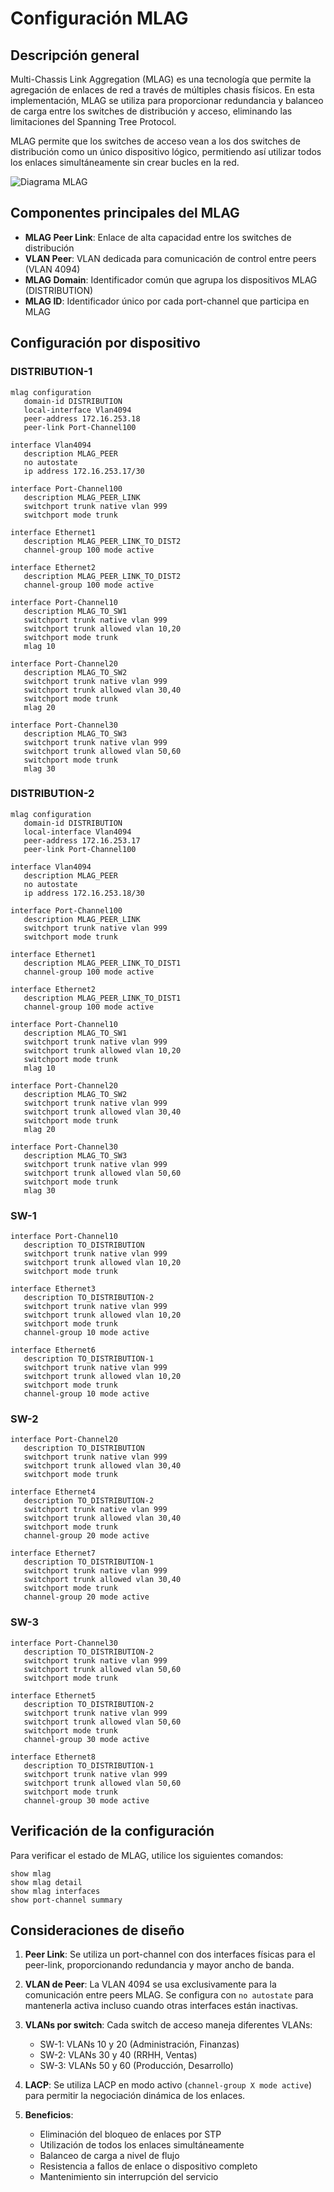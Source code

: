 # Configuración MLAG

## Descripción general

Multi-Chassis Link Aggregation (MLAG) es una tecnología que permite la agregación de enlaces de red a través de múltiples chasis físicos. En esta implementación, MLAG se utiliza para proporcionar redundancia y balanceo de carga entre los switches de distribución y acceso, eliminando las limitaciones del Spanning Tree Protocol.

MLAG permite que los switches de acceso vean a los dos switches de distribución como un único dispositivo lógico, permitiendo así utilizar todos los enlaces simultáneamente sin crear bucles en la red.

![Diagrama MLAG](../imagenes/mlag_diagram.png)

## Componentes principales del MLAG

- **MLAG Peer Link**: Enlace de alta capacidad entre los switches de distribución
- **VLAN Peer**: VLAN dedicada para comunicación de control entre peers (VLAN 4094)
- **MLAG Domain**: Identificador común que agrupa los dispositivos MLAG (DISTRIBUTION)
- **MLAG ID**: Identificador único por cada port-channel que participa en MLAG

## Configuración por dispositivo

### DISTRIBUTION-1
```
mlag configuration
   domain-id DISTRIBUTION
   local-interface Vlan4094
   peer-address 172.16.253.18
   peer-link Port-Channel100

interface Vlan4094
   description MLAG_PEER
   no autostate
   ip address 172.16.253.17/30

interface Port-Channel100
   description MLAG_PEER_LINK
   switchport trunk native vlan 999
   switchport mode trunk

interface Ethernet1
   description MLAG_PEER_LINK_TO_DIST2
   channel-group 100 mode active

interface Ethernet2
   description MLAG_PEER_LINK_TO_DIST2
   channel-group 100 mode active

interface Port-Channel10
   description MLAG_TO_SW1
   switchport trunk native vlan 999
   switchport trunk allowed vlan 10,20
   switchport mode trunk
   mlag 10

interface Port-Channel20
   description MLAG_TO_SW2
   switchport trunk native vlan 999
   switchport trunk allowed vlan 30,40
   switchport mode trunk
   mlag 20

interface Port-Channel30
   description MLAG_TO_SW3
   switchport trunk native vlan 999
   switchport trunk allowed vlan 50,60
   switchport mode trunk
   mlag 30
```

### DISTRIBUTION-2
```
mlag configuration
   domain-id DISTRIBUTION
   local-interface Vlan4094
   peer-address 172.16.253.17
   peer-link Port-Channel100

interface Vlan4094
   description MLAG_PEER
   no autostate
   ip address 172.16.253.18/30

interface Port-Channel100
   description MLAG_PEER_LINK
   switchport trunk native vlan 999
   switchport mode trunk

interface Ethernet1
   description MLAG_PEER_LINK_TO_DIST1
   channel-group 100 mode active

interface Ethernet2
   description MLAG_PEER_LINK_TO_DIST1
   channel-group 100 mode active

interface Port-Channel10
   description MLAG_TO_SW1
   switchport trunk native vlan 999
   switchport trunk allowed vlan 10,20
   switchport mode trunk
   mlag 10

interface Port-Channel20
   description MLAG_TO_SW2
   switchport trunk native vlan 999
   switchport trunk allowed vlan 30,40
   switchport mode trunk
   mlag 20

interface Port-Channel30
   description MLAG_TO_SW3
   switchport trunk native vlan 999
   switchport trunk allowed vlan 50,60
   switchport mode trunk
   mlag 30
```

### SW-1
```
interface Port-Channel10
   description TO_DISTRIBUTION
   switchport trunk native vlan 999
   switchport trunk allowed vlan 10,20
   switchport mode trunk

interface Ethernet3
   description TO_DISTRIBUTION-2
   switchport trunk native vlan 999
   switchport trunk allowed vlan 10,20
   switchport mode trunk
   channel-group 10 mode active

interface Ethernet6
   description TO_DISTRIBUTION-1
   switchport trunk native vlan 999
   switchport trunk allowed vlan 10,20
   switchport mode trunk
   channel-group 10 mode active
```

### SW-2
```
interface Port-Channel20
   description TO_DISTRIBUTION
   switchport trunk native vlan 999
   switchport trunk allowed vlan 30,40
   switchport mode trunk

interface Ethernet4
   description TO_DISTRIBUTION-2
   switchport trunk native vlan 999
   switchport trunk allowed vlan 30,40
   switchport mode trunk
   channel-group 20 mode active

interface Ethernet7
   description TO_DISTRIBUTION-1
   switchport trunk native vlan 999
   switchport trunk allowed vlan 30,40
   switchport mode trunk
   channel-group 20 mode active
```

### SW-3
```
interface Port-Channel30
   description TO_DISTRIBUTION-2
   switchport trunk native vlan 999
   switchport trunk allowed vlan 50,60
   switchport mode trunk

interface Ethernet5
   description TO_DISTRIBUTION-2
   switchport trunk native vlan 999
   switchport trunk allowed vlan 50,60
   switchport mode trunk
   channel-group 30 mode active

interface Ethernet8
   description TO_DISTRIBUTION-1
   switchport trunk native vlan 999
   switchport trunk allowed vlan 50,60
   switchport mode trunk
   channel-group 30 mode active
```

## Verificación de la configuración

Para verificar el estado de MLAG, utilice los siguientes comandos:

```
show mlag
show mlag detail
show mlag interfaces
show port-channel summary
```

## Consideraciones de diseño

1. **Peer Link**: Se utiliza un port-channel con dos interfaces físicas para el peer-link, proporcionando redundancia y mayor ancho de banda.

2. **VLAN de Peer**: La VLAN 4094 se usa exclusivamente para la comunicación entre peers MLAG. Se configura con `no autostate` para mantenerla activa incluso cuando otras interfaces están inactivas.

3. **VLANs por switch**: Cada switch de acceso maneja diferentes VLANs:
   - SW-1: VLANs 10 y 20 (Administración, Finanzas)
   - SW-2: VLANs 30 y 40 (RRHH, Ventas)
   - SW-3: VLANs 50 y 60 (Producción, Desarrollo)

4. **LACP**: Se utiliza LACP en modo activo (`channel-group X mode active`) para permitir la negociación dinámica de los enlaces.

5. **Beneficios**:
   - Eliminación del bloqueo de enlaces por STP
   - Utilización de todos los enlaces simultáneamente
   - Balanceo de carga a nivel de flujo
   - Resistencia a fallos de enlace o dispositivo completo
   - Mantenimiento sin interrupción del servicio

